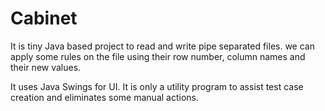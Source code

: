 # Cabinet

It is tiny Java based project to read and write pipe separated files. we can apply some rules on the file using their row number, column names and their new values.

It uses Java Swings for UI. It is only a utility program to assist test case creation and eliminates some manual actions.
